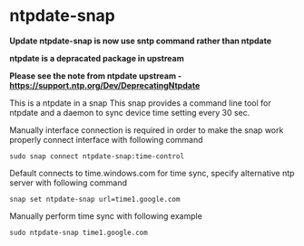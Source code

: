 # ntpdate-snap

**Update ntpdate-snap is now use sntp command rather than ntpdate**

**ntpdate is a depracated package in upstream**

**Please see the note from ntpdate upstream - https://support.ntp.org/Dev/DeprecatingNtpdate**

This is a ntpdate in a snap
This snap provides a command line tool for ntpdate and a daemon to sync device time setting every 30 sec.

Manually interface connection is required in order to make the snap work properly connect interface with following command

```sudo snap connect ntpdate-snap:time-control```

Default connects to time.windows.com for time sync, specify alternative ntp server with following command

```snap set ntpdate-snap url=time1.google.com```

Manually perform time sync with following example

```sudo ntpdate-snap time1.google.com```
